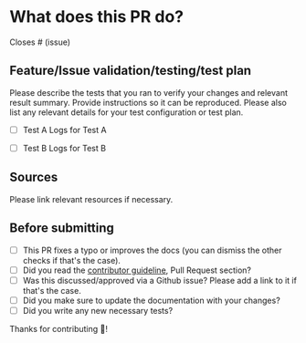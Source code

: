 # What does this PR do?

Closes # (issue)

## Feature/Issue validation/testing/test plan

Please describe the tests that you ran to verify your changes and relevant result summary. Provide instructions so it can be reproduced.
Please also list any relevant details for your test configuration or test plan.

- [ ] Test A
Logs for Test A

- [ ] Test B
Logs for Test B


## Sources

Please link relevant resources if necessary.


## Before submitting
- [ ] This PR fixes a typo or improves the docs (you can dismiss the other checks if that's the case).
- [ ] Did you read the [contributor guideline](https://github.com/meta-llama/llama-stack-apps/blob/main/CONTRIBUTING.md#pull-requests),
      Pull Request section?
- [ ] Was this discussed/approved via a Github issue? Please add a link
      to it if that's the case.
- [ ] Did you make sure to update the documentation with your changes?
- [ ] Did you write any new necessary tests?

Thanks for contributing 🎉!
